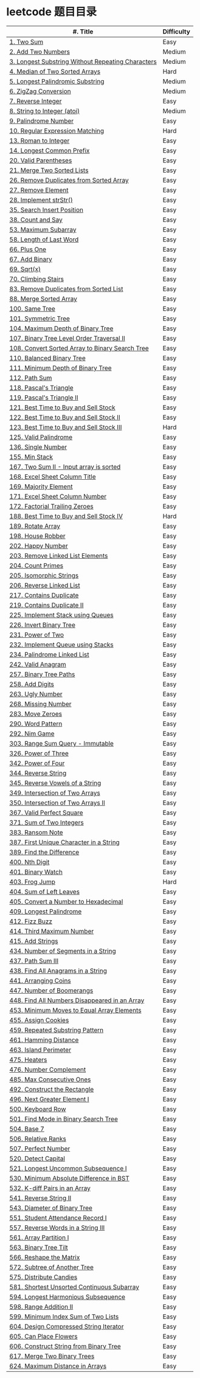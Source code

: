 # leetcode 题目目录

| #. Title | Difficulty |
| --- | --- |
| [1. Two Sum](https://github.com/TTWShell/algorithms/blob/master/leetcode/array/twoSum.go ) | Easy |
| [2. Add Two Numbers](https://github.com/TTWShell/algorithms/blob/master/leetcode/linked-list/addTwoNumbers.go ) | Medium |
| [3. Longest Substring Without Repeating Characters](https://github.com/TTWShell/algorithms/blob/master/leetcode/string/lengthOfLongestSubstring.go ) | Medium |
| [4. Median of Two Sorted Arrays](https://github.com/TTWShell/algorithms/blob/master/leetcode/array/findMedianSortedArrays.go) | Hard |
| [5. Longest Palindromic Substring](https://github.com/TTWShell/algorithms/blob/master/leetcode/string/longestPalindrome.go) | Medium |
| [6. ZigZag Conversion](https://github.com/TTWShell/algorithms/blob/master/leetcode/string/convert.go) | Medium |
| [7. Reverse Integer](https://github.com/TTWShell/algorithms/blob/master/leetcode/math/reverse.go ) | Easy |
| [8. String to Integer (atoi)](https://github.com/TTWShell/algorithms/blob/master/leetcode/math/myAtoi.go) | Medium |
| [9. Palindrome Number](https://github.com/TTWShell/algorithms/blob/master/leetcode/math/isPalindrome.go ) | Easy |
| [10. Regular Expression Matching](https://github.com/TTWShell/algorithms/blob/master/leetcode/dynamic-programming/isMatch.go) | Hard |
| [13. Roman to Integer](https://github.com/TTWShell/algorithms/blob/master/leetcode/math/romanToInt.go ) | Easy |
| [14. Longest Common Prefix](https://github.com/TTWShell/algorithms/blob/master/leetcode/string/longestCommonPrefix.go ) | Easy |
| [20. Valid Parentheses](https://github.com/TTWShell/algorithms/blob/master/leetcode/string/isValid.go ) | Easy |
| [21. Merge Two Sorted Lists](https://github.com/TTWShell/algorithms/blob/master/leetcode/linked-list/mergeTwoLists.go ) | Easy |
| [26. Remove Duplicates from Sorted Array](https://github.com/TTWShell/algorithms/blob/master/leetcode/array/removeDuplicates.go ) | Easy |
| [27. Remove Element](https://github.com/TTWShell/algorithms/blob/master/leetcode/array/removeElement.go ) | Easy |
| [28. Implement strStr()](https://github.com/TTWShell/algorithms/blob/master/leetcode/string/strStr.go ) | Easy |
| [35. Search Insert Position](https://github.com/TTWShell/algorithms/blob/master/leetcode/array/searchInsert.go ) | Easy |
| [38. Count and Say](https://github.com/TTWShell/algorithms/blob/master/leetcode/string/countAndSay.go ) | Easy |
| [53. Maximum Subarray](https://github.com/TTWShell/algorithms/blob/master/leetcode/array/maxSubArray.go ) | Easy |
| [58. Length of Last Word](https://github.com/TTWShell/algorithms/blob/master/leetcode/string/lengthOfLastWord.go ) | Easy |
| [66. Plus One](https://github.com/TTWShell/algorithms/blob/master/leetcode/array/plusOne.go ) | Easy |
| [67. Add Binary](https://github.com/TTWShell/algorithms/blob/master/leetcode/string/addBinary.go ) | Easy |
| [69. Sqrt(x)](https://github.com/TTWShell/algorithms/blob/master/leetcode/math/mySqrt.go ) | Easy |
| [70. Climbing Stairs](https://github.com/TTWShell/algorithms/blob/master/leetcode/dynamic-programming/climbStairs.go ) | Easy |
| [83. Remove Duplicates from Sorted List](https://github.com/TTWShell/algorithms/blob/master/leetcode/linked-list/deleteDuplicates.go ) | Easy |
| [88. Merge Sorted Array](https://github.com/TTWShell/algorithms/blob/master/leetcode/array/merge.go ) | Easy |
| [100. Same Tree](https://github.com/TTWShell/algorithms/blob/master/leetcode/tree/isSameTree.go ) | Easy |
| [101. Symmetric Tree](https://github.com/TTWShell/algorithms/blob/master/leetcode/tree/isSymmetric.go ) | Easy |
| [104. Maximum Depth of Binary Tree](https://github.com/TTWShell/algorithms/blob/master/leetcode/tree/maxDepth.go ) | Easy |
| [107. Binary Tree Level Order Traversal II](https://github.com/TTWShell/algorithms/blob/master/leetcode/tree/levelOrderBottom.go ) | Easy |
| [108. Convert Sorted Array to Binary Search Tree](https://github.com/TTWShell/algorithms/blob/master/leetcode/tree/sortedArrayToBST.go ) | Easy |
| [110. Balanced Binary Tree](https://github.com/TTWShell/algorithms/blob/master/leetcode/tree/isBalanced.go ) | Easy |
| [111. Minimum Depth of Binary Tree](https://github.com/TTWShell/algorithms/blob/master/leetcode/tree/minDepth.go ) | Easy |
| [112. Path Sum](https://github.com/TTWShell/algorithms/blob/master/leetcode/tree/hasPathSum.go) | Easy |
| [118. Pascal's Triangle](https://github.com/TTWShell/algorithms/blob/master/leetcode/array/generate.go) | Easy |
| [119. Pascal's Triangle II](https://github.com/TTWShell/algorithms/blob/master/leetcode/array/getRow.go) | Easy |
| [121. Best Time to Buy and Sell Stock](https://github.com/TTWShell/algorithms/blob/master/leetcode/dynamic-programming/maxProfit.go) | Easy |
| [122. Best Time to Buy and Sell Stock II](https://github.com/TTWShell/algorithms/blob/master/leetcode/dynamic-programming/maxProfit2.go) | Easy |
| [123. Best Time to Buy and Sell Stock III](https://github.com/TTWShell/algorithms/blob/master/leetcode/dynamic-programming/maxProfit3.go) | Hard |
| [125. Valid Palindrome](https://github.com/TTWShell/algorithms/blob/master/leetcode/string/isPalindrome.go) | Easy |
| [136. Single Number](https://github.com/TTWShell/algorithms/blob/master/leetcode/hash-table/singleNumber.go) | Easy |
| [155. Min Stack](https://github.com/TTWShell/algorithms/blob/master/leetcode/stack/MinStack.go) | Easy |
| [167. Two Sum II - Input array is sorted](https://github.com/TTWShell/algorithms/blob/master/leetcode/array/twoSum2.go) | Easy |
| [168. Excel Sheet Column Title](https://github.com/TTWShell/algorithms/blob/master/leetcode/math/convertToTitle.go) | Easy |
| [169. Majority Element](https://github.com/TTWShell/algorithms/blob/master/leetcode/array/majorityElement.go) | Easy |
| [171. Excel Sheet Column Number](https://github.com/TTWShell/algorithms/blob/master/leetcode/math/titleToNumber.go) | Easy |
| [172. Factorial Trailing Zeroes](https://github.com/TTWShell/algorithms/blob/master/leetcode/math/trailingZeroes.go) | Easy |
| [188. Best Time to Buy and Sell Stock IV](https://github.com/TTWShell/algorithms/blob/master/leetcode/dynamic-programming/maxProfit4.go) | Hard |
| [189. Rotate Array](https://github.com/TTWShell/algorithms/blob/master/leetcode/array/rotate.go) | Easy |
| [198. House Robber](https://github.com/TTWShell/algorithms/blob/master/leetcode/dynamic-programming/rob.go) | Easy |
| [202. Happy Number](https://github.com/TTWShell/algorithms/blob/master/leetcode/math/isHappy.go) | Easy |
| [203. Remove Linked List Elements](https://github.com/TTWShell/algorithms/blob/master/leetcode/linked-list/removeElements.go) | Easy |
| [204. Count Primes](https://github.com/TTWShell/algorithms/blob/master/leetcode/math/countPrimes.go) | Easy |
| [205. Isomorphic Strings](https://github.com/TTWShell/algorithms/blob/master/leetcode/hash-table/isIsomorphic.go) | Easy |
| [206. Reverse Linked List](https://github.com/TTWShell/algorithms/blob/master/leetcode/linked-list/reverseList.go) | Easy |
| [217. Contains Duplicate](https://github.com/TTWShell/algorithms/blob/master/leetcode/hash-table/containsDuplicate.go) | Easy |
| [219. Contains Duplicate II](https://github.com/TTWShell/algorithms/blob/master/leetcode/hash-table/containsNearbyDuplicate.go) | Easy |
| [225. Implement Stack using Queues](https://github.com/TTWShell/algorithms/blob/master/leetcode/stack/MyStack.go) | Easy |
| [226. Invert Binary Tree](https://github.com/TTWShell/algorithms/blob/master/leetcode/tree/invertTree.go) | Easy |
| [231. Power of Two](https://github.com/TTWShell/algorithms/blob/master/leetcode/math/isPowerOfTwo.go) | Easy |
| [232. Implement Queue using Stacks](https://github.com/TTWShell/algorithms/blob/master/leetcode/stack/MyQueue.go) | Easy |
| [234. Palindrome Linked List](https://github.com/TTWShell/algorithms/blob/master/leetcode/linked-list/isPalindrome.go) | Easy |
| [242. Valid Anagram](https://github.com/TTWShell/algorithms/blob/master/leetcode/hash-table/isAnagram.go) | Easy |
| [257. Binary Tree Paths](https://github.com/TTWShell/algorithms/blob/master/leetcode/tree/binaryTreePaths.go) | Easy |
| [258. Add Digits](https://github.com/TTWShell/algorithms/blob/master/leetcode/math/addDigits.go) | Easy |
| [263. Ugly Number](https://github.com/TTWShell/algorithms/blob/master/leetcode/math/isUgly.go) | Easy |
| [268. Missing Number](https://github.com/TTWShell/algorithms/blob/master/leetcode/math/missingNumber.go) | Easy |
| [283. Move Zeroes](https://github.com/TTWShell/algorithms/blob/master/leetcode/array/moveZeroes.go) | Easy |
| [290. Word Pattern](https://github.com/TTWShell/algorithms/blob/master/leetcode/hash-table/wordPattern.go) | Easy |
| [292. Nim Game](https://github.com/TTWShell/algorithms/blob/master/leetcode/brainteaser/canWinNim.go) | Easy |
| [303. Range Sum Query - Immutable](https://github.com/TTWShell/algorithms/blob/master/leetcode/dynamic-programming/NumArray.go) | Easy |
| [326. Power of Three](https://github.com/TTWShell/algorithms/blob/master/leetcode/math/isPowerOfThree.go) | Easy |
| [342. Power of Four](https://github.com/TTWShell/algorithms/blob/master/leetcode/bit-manipulation/isPowerOfFour.go) | Easy |
| [344. Reverse String](https://github.com/TTWShell/algorithms/blob/master/leetcode/string/reverseString.go) | Easy |
| [345. Reverse Vowels of a String](https://github.com/TTWShell/algorithms/blob/master/leetcode/string/reverseVowels.go) | Easy |
| [349. Intersection of Two Arrays](https://github.com/TTWShell/algorithms/blob/master/leetcode/hash-table/intersection.go) | Easy |
| [350. Intersection of Two Arrays II](https://github.com/TTWShell/algorithms/blob/master/leetcode/hash-table/intersect.go) | Easy |
| [367. Valid Perfect Square](https://github.com/TTWShell/algorithms/blob/master/leetcode/math/isPerfectSquare.go) | Easy |
| [371. Sum of Two Integers](https://github.com/TTWShell/algorithms/blob/master/leetcode/bit-manipulation/getSum.go) | Easy |
| [383. Ransom Note](https://github.com/TTWShell/algorithms/blob/master/leetcode/string/canConstruct.go) | Easy |
| [387. First Unique Character in a String](https://github.com/TTWShell/algorithms/blob/master/leetcode/string/firstUniqChar.go) | Easy |
| [389. Find the Difference](https://github.com/TTWShell/algorithms/blob/master/leetcode/hash-table/findTheDifference.go) | Easy |
| [400. Nth Digit](https://github.com/TTWShell/algorithms/blob/master/leetcode/math/findNthDigit.go) | Easy |
| [401. Binary Watch](https://github.com/TTWShell/algorithms/blob/master/leetcode/bit-manipulation/readBinaryWatch.go) | Easy |
| [403. Frog Jump](https://github.com/TTWShell/algorithms/blob/master/leetcode/dynamic-programming/canCross.go) | Hard |
| [404. Sum of Left Leaves](https://github.com/TTWShell/algorithms/blob/master/leetcode/tree/sumOfLeftLeaves.go) | Easy |
| [405. Convert a Number to Hexadecimal](https://github.com/TTWShell/algorithms/blob/master/leetcode/bit-manipulation/toHex.go) | Easy |
| [409. Longest Palindrome](https://github.com/TTWShell/algorithms/blob/master/leetcode/hash-table/longestPalindrome.go) | Easy |
| [412. Fizz Buzz](https://github.com/TTWShell/algorithms/blob/master/leetcode/others/fizzBuzz.go) | Easy |
| [414. Third Maximum Number](https://github.com/TTWShell/algorithms/blob/master/leetcode/array/thirdMax.go) | Easy |
| [415. Add Strings](https://github.com/TTWShell/algorithms/blob/master/leetcode/math/addStrings.go) | Easy |
| [434. Number of Segments in a String](https://github.com/TTWShell/algorithms/blob/master/leetcode/string/countSegments.go) | Easy |
| [437. Path Sum III](https://github.com/TTWShell/algorithms/blob/master/leetcode/tree/pathSum.go) | Easy |
| [438. Find All Anagrams in a String](https://github.com/TTWShell/algorithms/blob/master/leetcode/hash-table/findAnagrams.go) | Easy |
| [441. Arranging Coins](https://github.com/TTWShell/algorithms/blob/master/leetcode/math/arrangeCoins.go) | Easy |
| [447. Number of Boomerangs](https://github.com/TTWShell/algorithms/blob/master/leetcode/hash-table/numberOfBoomerangs.go) | Easy |
| [448. Find All Numbers Disappeared in an Array](https://github.com/TTWShell/algorithms/blob/master/leetcode/array/findDisappearedNumbers.go) | Easy |
| [453. Minimum Moves to Equal Array Elements](https://github.com/TTWShell/algorithms/blob/master/leetcode/math/minMoves.go) | Easy |
| [455. Assign Cookies](https://github.com/TTWShell/algorithms/blob/master/leetcode/greedy/findContentChildren.go) | Easy |
| [459. Repeated Substring Pattern](https://github.com/TTWShell/algorithms/blob/master/leetcode/string/repeatedSubstringPattern.go) | Easy |
| [461. Hamming Distance](https://github.com/TTWShell/algorithms/blob/master/leetcode/bit-manipulation/hammingDistance.go) | Easy |
| [463. Island Perimeter](https://github.com/TTWShell/algorithms/blob/master/leetcode/hash-table/islandPerimeter.go) | Easy |
| [475. Heaters](https://github.com/TTWShell/algorithms/blob/master/leetcode/binary-search/findRadius.go) | Easy |
| [476. Number Complement](https://github.com/TTWShell/algorithms/blob/master/leetcode/bit-manipulation/findComplement.go) | Easy |
| [485. Max Consecutive Ones](https://github.com/TTWShell/algorithms/blob/master/leetcode/array/findMaxConsecutiveOnes.go) | Easy |
| [492. Construct the Rectangle](https://github.com/TTWShell/algorithms/blob/master/leetcode/design/constructRectangle.go) | Easy |
| [496. Next Greater Element I](https://github.com/TTWShell/algorithms/blob/master/leetcode/others/nextGreaterElement.go) | Easy |
| [500. Keyboard Row](https://github.com/TTWShell/algorithms/blob/master/leetcode/hash-table/findWords.go) | Easy |
| [501. Find Mode in Binary Search Tree](https://github.com/TTWShell/algorithms/blob/master/leetcode/tree/findMode.go) | Easy |
| [504. Base 7](https://github.com/TTWShell/algorithms/blob/master/leetcode/math/convertToBase7.go) | Easy |
| [506. Relative Ranks](https://github.com/TTWShell/algorithms/blob/master/leetcode/others/findRelativeRanks.go) | Easy |
| [507. Perfect Number](https://github.com/TTWShell/algorithms/blob/master/leetcode/math/checkPerfectNumber.go) | Easy |
| [520. Detect Capital](https://github.com/TTWShell/algorithms/blob/master/leetcode/string/detectCapitalUse.go) | Easy |
| [521. Longest Uncommon Subsequence I](https://github.com/TTWShell/algorithms/blob/master/leetcode/string/findLUSlength.go) | Easy |
| [530. Minimum Absolute Difference in BST](https://github.com/TTWShell/algorithms/blob/master/leetcode/tree/getMinimumDifference.go) | Easy |
| [532. K-diff Pairs in an Array](https://github.com/TTWShell/algorithms/blob/master/leetcode/array/findPairs.go) | Easy |
| [541. Reverse String II](https://github.com/TTWShell/algorithms/blob/master/leetcode/string/reverseStr.go) | Easy |
| [543. Diameter of Binary Tree](https://github.com/TTWShell/algorithms/blob/master/leetcode/tree/diameterOfBinaryTree.go) | Easy |
| [551. Student Attendance Record I](https://github.com/TTWShell/algorithms/blob/master/leetcode/string/checkRecord.go) | Easy |
| [557. Reverse Words in a String III](https://github.com/TTWShell/algorithms/blob/master/leetcode/string/reverseWords.go) | Easy |
| [561. Array Partition I](https://github.com/TTWShell/algorithms/blob/master/leetcode/array/arrayPairSum.go) | Easy |
| [563. Binary Tree Tilt](https://github.com/TTWShell/algorithms/blob/master/leetcode/tree/findTilt.go) | Easy |
| [566. Reshape the Matrix](https://github.com/TTWShell/algorithms/blob/master/leetcode/array/matrixReshape.go) | Easy |
| [572. Subtree of Another Tree](https://github.com/TTWShell/algorithms/blob/master/leetcode/tree/isSubtree.go) | Easy |
| [575. Distribute Candies](https://github.com/TTWShell/algorithms/blob/master/leetcode/hash-table/distributeCandies.go) | Easy |
| [581. Shortest Unsorted Continuous Subarray](https://github.com/TTWShell/algorithms/blob/master/leetcode/array/findUnsortedSubarray.go) | Easy |
| [594. Longest Harmonious Subsequence](https://github.com/TTWShell/algorithms/blob/master/leetcode/hash-table/findLHS.go) | Easy |
| [598. Range Addition II](https://github.com/TTWShell/algorithms/blob/master/leetcode/math/maxCount.go) | Easy |
| [599. Minimum Index Sum of Two Lists](https://github.com/TTWShell/algorithms/blob/master/leetcode/hash-table/findRestaurant.go) | Easy |
| [604. Design Compressed String Iterator](https://github.com/TTWShell/algorithms/blob/master/leetcode/design/StringIterator.go) | Easy |
| [605. Can Place Flowers](https://github.com/TTWShell/algorithms/blob/master/leetcode/array/canPlaceFlowers.go) | Easy |
| [606. Construct String from Binary Tree](https://github.com/TTWShell/algorithms/blob/master/leetcode/tree/tree2str.go) | Easy |
| [617. Merge Two Binary Trees](https://github.com/TTWShell/algorithms/blob/master/leetcode/tree/mergeTrees.go) | Easy |
| [624. Maximum Distance in Arrays](https://github.com/TTWShell/algorithms/blob/master/leetcode/array/maxDistance.go) | Easy |
